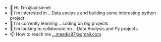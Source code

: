 - 👋 Hi, I’m @adisinnet
- 👀 I’m interested in ...Data analysis and building some interesting python project
- 🌱 I’m currently learning ...coding on big projects
- 💞️ I’m looking to collaborate on ...Data Analysis and Py projects
- 📫 How to reach me ...meadis97@gmail.com

<!---
adisinnet/adisinnet is a ✨ special ✨ repository because its `README.md` (this file) appears on your GitHub profile.
You can click the Preview link to take a look at your changes.
--->
